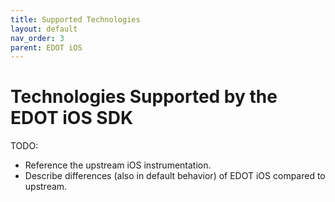 ```yaml
---
title: Supported Technologies
layout: default
nav_order: 3
parent: EDOT iOS
---
```


# Technologies Supported by the EDOT iOS SDK

TODO:
- Reference the upstream iOS instrumentation.
- Describe differences (also in default behavior) of EDOT iOS compared to upstream.